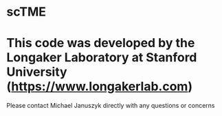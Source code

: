 # scTME
# This code was developed by the Longaker Laboratory at Stanford University (https://www.longakerlab.com)

Please contact Michael Januszyk directly with any questions or concerns
